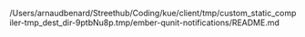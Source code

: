 /Users/arnaudbenard/Streethub/Coding/kue/client/tmp/custom_static_compiler-tmp_dest_dir-9ptbNu8p.tmp/ember-qunit-notifications/README.md
